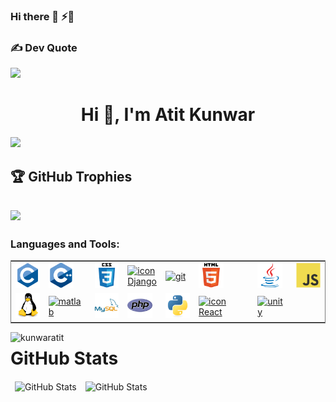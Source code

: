 ### Hi there 👋 ⚡🌱
### ✍️ Dev Quote
![](https://quotes-github-readme.vercel.app/api?type=horizontal&theme=radical)

<h1 align="center">Hi 👋, I'm Atit Kunwar</h1>

[![](https://visitcount.itsvg.in/api?id=kunwaratit&icon=6&color=1)](https://visitcount.itsvg.in)

## 🏆 GitHub Trophies
![](https://github-profile-trophy.vercel.app/?username=kunwaratit&theme=radical&no-frame=false&no-bg=true&margin-w=4)
---


<!--
<p align="left">
  <img
    src="https://komarev.com/ghpvc/?username=kunwaratit&label=Profile%20views&color=0e75b6&style=flat"
    alt="kunwaratit"
  />
</p>-->



<h3 align="left">Languages and Tools:</h3>
<p align="left">
  <table style='border:1px solid rgb(123, 123, 123);
        border-collapse: collapse;'><tr><td><a href="https://www.cprogramming.com/" target="_blank" rel="noreferrer">
    <img
      src="https://raw.githubusercontent.com/devicons/devicon/master/icons/c/c-original.svg"
      alt="c"
      width="40"
      height="40"
    />
  </a></td>
  <td><a href="https://www.w3schools.com/cpp/" target="_blank" rel="noreferrer">
    <img
      src="https://raw.githubusercontent.com/devicons/devicon/master/icons/cplusplus/cplusplus-original.svg"
      alt="cplusplus"
      width="40"
      height="40"
    />
  </a></td>
  <td><a href="https://www.w3schools.com/css/" target="_blank" rel="noreferrer">
    <img
      src="https://raw.githubusercontent.com/devicons/devicon/master/icons/css3/css3-original-wordmark.svg"
      alt="css3"
      width="40"
      height="40"
    />
  </a></td>
  <td><a href="https://www.djangoproject.com/" target="_blank" rel="noreferrer">
    <img
    src="https://techstack-generator.vercel.app/django-icon.svg"
    alt="icon"
    width="65"
    height="65"
  /><br> Django
  </a></td>
  <td><a href="https://git-scm.com/" target="_blank" rel="noreferrer">
    <img
      src="https://www.vectorlogo.zone/logos/git-scm/git-scm-icon.svg"
      alt="git"
      width="40"
      height="40"
    />
  </a></td>
  <td><a href="https://www.w3.org/html/" target="_blank" rel="noreferrer">
    <img
      src="https://raw.githubusercontent.com/devicons/devicon/master/icons/html5/html5-original-wordmark.svg"
      alt="html5"
      width="40"
      height="40"
    />
  </a></td>
  <td><a href="https://www.java.com" target="_blank" rel="noreferrer">
    <img
      src="https://raw.githubusercontent.com/devicons/devicon/master/icons/java/java-original.svg"
      alt="java"
      width="40"
      height="40"
    />
  </a></td>
  <td><a
    href="https://developer.mozilla.org/en-US/docs/Web/JavaScript"
    target="_blank"
    rel="noreferrer"
  >
    <img
      src="https://raw.githubusercontent.com/devicons/devicon/master/icons/javascript/javascript-original.svg"
      alt="javascript"
      width="40"
      height="40"
    />
  </a></td></tr><tr>
  <td><a href="https://www.linux.org/" target="_blank" rel="noreferrer">
    <img
      src="https://raw.githubusercontent.com/devicons/devicon/master/icons/linux/linux-original.svg"
      alt="linux"
      width="40"
      height="40"
    />
  </a></td>
  <td><a href="https://www.mathworks.com/" target="_blank" rel="noreferrer">
    <img
      src="https://upload.wikimedia.org/wikipedia/commons/2/21/Matlab_Logo.png"
      alt="matlab"
      width="40"
      height="40"
    />
  </a></td>
  <td><a href="https://www.mysql.com/" target="_blank" rel="noreferrer">
    <img
      src="https://raw.githubusercontent.com/devicons/devicon/master/icons/mysql/mysql-original-wordmark.svg"
      alt="mysql"
      width="40"
      height="40"
    />
  </a></td>
  <td><a href="https://www.php.net" target="_blank" rel="noreferrer">
    <img
      src="https://raw.githubusercontent.com/devicons/devicon/master/icons/php/php-original.svg"
      alt="php"
      width="40"
      height="40"
    />
  </a></td>
  <td><a href="https://www.python.org" target="_blank" rel="noreferrer">
    <img
      src="https://raw.githubusercontent.com/devicons/devicon/master/icons/python/python-original.svg"
      alt="python"
      width="40"
      height="40"
    />
  </a></td>
  <td><a href="https://reactjs.org/" target="_blank" rel="noreferrer">
    <img src="https://techstack-generator.vercel.app/react-icon.svg" alt="icon" width="68" height="68" />React
  </a></td>
  <td><a href="https://unity.com/" target="_blank" rel="noreferrer">
    <img
      src="https://www.vectorlogo.zone/logos/unity3d/unity3d-icon.svg"
      alt="unity"
      width="40"
      height="40"
    />
 </a></td></tr></table>
</p>

<p>
  <img
    align="left"
    src="https://github-readme-stats.vercel.app/api/top-langs?username=kunwaratit&show_icons=true&locale=en&layout=compact"
    alt="kunwaratit"
  />
</p>



# GitHub Stats
<table align="center" border="0" cellpadding="0" cellspacing="0">
  <thead>
    <tr>
      <td>
        <img
          src="https://github-readme-stats.vercel.app/api?username=kunwaratit&show_icons=true&locale=en&theme=tokyonight&count_private=true"
          alt="GitHub Stats"
        />
      </td>
      <td>
        <img
          src="https://streak-stats.demolab.com/?user=kunwaratit&theme=tokyonight"
          alt="GitHub Stats"
        />
      </td>
    </tr>
  </thead>
</table>


